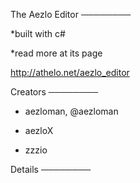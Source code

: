 The Aezlo Editor
 ────────

*built with c#

*read more at its page
 
http://athelo.net/aezlo_editor

Creators
────────

* aezloman, @aezloman

* aezloX

* zzzio


Details
────────

